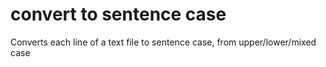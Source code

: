 # convert to sentence case
 Converts each line of a text file to sentence case, from upper/lower/mixed case
